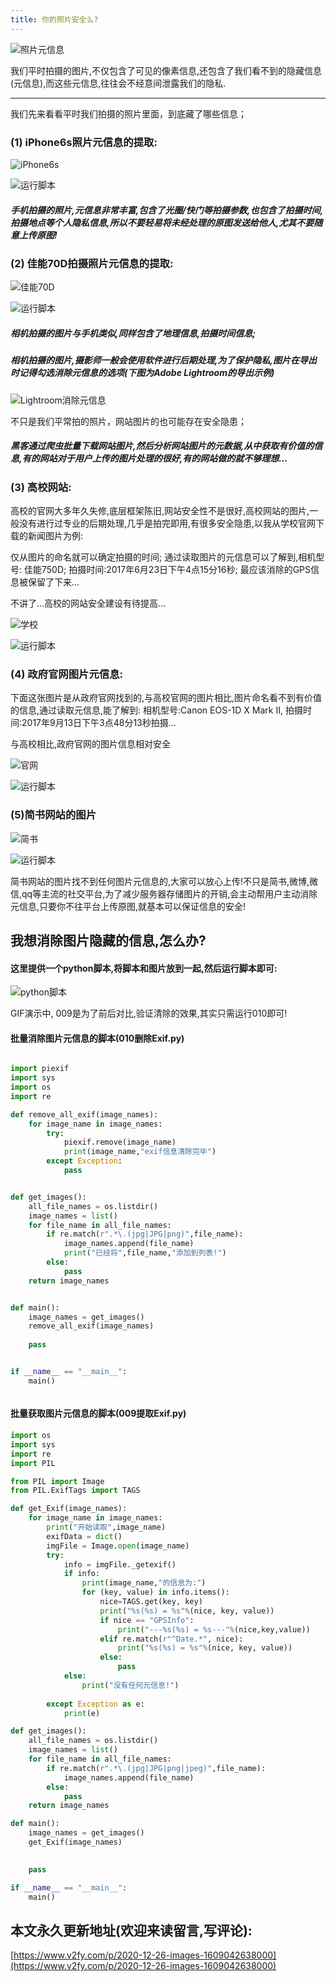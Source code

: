 ```yaml
---
title: 你的照片安全么?
---
```






![照片元信息](https://www.v2fy.com/asset/0i/jikemiji/jikemiji-md/2020-12-26-images-1609042638000.assets/3203841-6a1d03b986e6cc6e.png)

我们平时拍摄的图片,不仅包含了可见的像素信息,还包含了我们看不到的隐藏信息(元信息),而这些元信息,往往会不经意间泄露我们的隐私.

---

我们先来看看平时我们拍摄的照片里面，到底藏了哪些信息；

### (1) iPhone6s照片元信息的提取:

![iPhone6s](https://www.v2fy.com/asset/0i/jikemiji/jikemiji-md/2020-12-26-images-1609042638000.assets/3203841-06e41f8acf09a681.jpg)

![运行脚本](https://www.v2fy.com/asset/0i/jikemiji/jikemiji-md/2020-12-26-images-1609042638000.assets/3203841-5472c61f64c4d579.gif)

##### 手机拍摄的照片,元信息非常丰富,包含了光圈/快门等拍摄参数,也包含了拍摄时间,拍摄地点等个人隐私信息,所以不要轻易将未经处理的原图发送给他人,尤其不要随意上传原图!

### (2) 佳能70D拍摄照片元信息的提取:

![佳能70D](https://www.v2fy.com/asset/0i/jikemiji/jikemiji-md/2020-12-26-images-1609042638000.assets/3203841-f41c3bb44e8a1d67.jpg)

![运行脚本](https://www.v2fy.com/asset/0i/jikemiji/jikemiji-md/2020-12-26-images-1609042638000.assets/3203841-08d48eaded3ef981.gif)

##### 相机拍摄的图片与手机类似,同样包含了地理信息,拍摄时间信息;
##### 相机拍摄的图片,摄影师一般会使用软件进行后期处理,为了保护隐私,图片在导出时记得勾选消除元信息的选项(下图为Adobe Lightroom的导出示例)



![Lightroom消除元信息](https://www.v2fy.com/asset/0i/jikemiji/jikemiji-md/2020-12-26-images-1609042638000.assets/3203841-8d2101aba7830651.jpg)

不只是我们平常拍的照片，网站图片的也可能存在安全隐患；

##### 黑客通过爬虫批量下载网站图片,然后分析网站图片的元数据,从中获取有价值的信息,有的网站对于用户上传的图片处理的很好,有的网站做的就不够理想...
### (3) 高校网站:

高校的官网大多年久失修,底层框架陈旧,网站安全性不是很好,高校网站的图片,一般没有进行过专业的后期处理,几乎是拍完即用,有很多安全隐患,以我从学校官网下载的新闻图片为例:

仅从图片的命名就可以确定拍摄的时间;
通过读取图片的元信息可以了解到,相机型号: 佳能750D;
拍摄时间:2017年6月23日下午4点15分16秒;
最应该消除的GPS信息被保留了下来...

不讲了...高校的网站安全建设有待提高...



![学校](https://www.v2fy.com/asset/0i/jikemiji/jikemiji-md/2020-12-26-images-1609042638000.assets/3203841-981a0ea7c2e6c4af.jpg)






![运行脚本](https://www.v2fy.com/asset/0i/jikemiji/jikemiji-md/2020-12-26-images-1609042638000.assets/3203841-1db96ca5b6ad0232.gif)





### (4) 政府官网图片元信息:

下面这张图片是从政府官网找到的,与高校官网的图片相比,图片命名看不到有价值的信息,通过读取元信息,能了解到:
相机型号:Canon EOS-1D X Mark II,
拍摄时间:2017年9月13日下午3点48分13秒拍摄...

与高校相比,政府官网的图片信息相对安全

![官网](https://www.v2fy.com/asset/0i/jikemiji/jikemiji-md/2020-12-26-images-1609042638000.assets/3203841-7d3b6c45ece85b2d.jpg)




![运行脚本](https://www.v2fy.com/asset/0i/jikemiji/jikemiji-md/2020-12-26-images-1609042638000.assets/3203841-99bab5f9f120de73.gif)




### (5)简书网站的图片


![简书](https://www.v2fy.com/asset/0i/jikemiji/jikemiji-md/2020-12-26-images-1609042638000.assets/3203841-9f139e31184c60f0.jpg)






![运行脚本](https://www.v2fy.com/asset/0i/jikemiji/jikemiji-md/2020-12-26-images-1609042638000.assets/3203841-e70d38eb024f4117.gif)



简书网站的图片找不到任何图片元信息的,大家可以放心上传!不只是简书,微博,微信,qq等主流的社交平台,为了减少服务器存储图片的开销,会主动帮用户主动消除元信息,只要你不往平台上传原图,就基本可以保证信息的安全!



## 我想消除图片隐藏的信息,怎么办?
#### 这里提供一个python脚本,将脚本和图片放到一起,然后运行脚本即可:





![python脚本](https://www.v2fy.com/asset/0i/jikemiji/jikemiji-md/2020-12-26-images-1609042638000.assets/3203841-386abb53d33e0660.gif)

GIF演示中, 009是为了前后对比,验证清除的效果,其实只需运行010即可!

#### 批量消除图片元信息的脚本(010删除Exif.py)

```python

import piexif
import sys
import os
import re

def remove_all_exif(image_names):
    for image_name in image_names:
        try:
            piexif.remove(image_name)
            print(image_name,"exif信息清除完毕")
        except Exception:
            pass


def get_images():
    all_file_names = os.listdir()
    image_names = list()
    for file_name in all_file_names:
        if re.match(r".*\.(jpg|JPG|png)",file_name):
            image_names.append(file_name)
            print("已经将",file_name,"添加到列表!")
        else:
            pass
    return image_names


def main():
    image_names = get_images()
    remove_all_exif(image_names)
    
    pass


if __name__ == "__main__":
    main()



```


#### 批量获取图片元信息的脚本(009提取Exif.py)
```python
import os
import sys
import re
import PIL

from PIL import Image
from PIL.ExifTags import TAGS

def get_Exif(image_names):
    for image_name in image_names:
        print("开始读取",image_name)
        exifData = dict()
        imgFile = Image.open(image_name)
        try:
            info = imgFile._getexif()
            if info:
                print(image_name,"的信息为:")
                for (key, value) in info.items():
                    nice=TAGS.get(key, key)
                    print("%s(%s) = %s"%(nice, key, value))
                    if nice == "GPSInfo":
                        print("---%s(%s) = %s---"%(nice,key,value))
                    elif re.match(r"^Date.*", nice):
                        print("%s(%s) = %s"%(nice, key, value))
                    else:
                        pass
            else:
                print("没有任何元信息!")
                    
        except Exception as e:
            print(e)

def get_images():
    all_file_names = os.listdir()
    image_names = list()
    for file_name in all_file_names:
        if re.match(r".*\.(jpg|JPG|png|jpeg)",file_name):
            image_names.append(file_name)
        else:
            pass
    return image_names

def main():
    image_names = get_images()
    get_Exif(image_names)
    

    pass

if __name__ == "__main__":
    main()
```







## 本文永久更新地址(欢迎来读留言,写评论):

[https://www.v2fy.com/p/2020-12-26-images-1609042638000](https://www.v2fy.com/p/2020-12-26-images-1609042638000)


